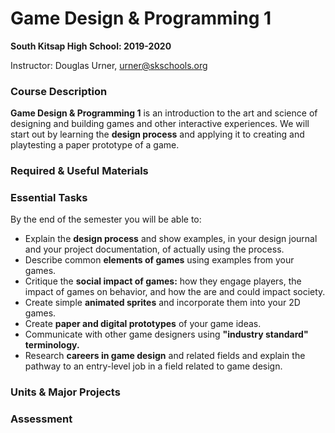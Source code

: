# Game Design & Programming 1
**South Kitsap High School: 2019-2020**

Instructor: Douglas Urner, [urner@skschools.org](mailto:urner@skschools.org)

### Course Description

**Game Design & Programming 1** is an introduction to the art and science of designing and building games and other interactive experiences. We will start out by learning the **design process** and applying it to creating and playtesting a paper prototype of a game.

### Required & Useful Materials

### Essential Tasks

By the end of the semester you will be able to:

* Explain the **design process** and show examples, in your design journal and your project documentation, of actually using the process.
* Describe common **elements of games** using examples from your games.
* Critique the **social impact of games:** how they engage players, the impact of games on behavior, and how the are and could impact society.
* Create simple **animated sprites** and incorporate them into your 2D games.
* Create **paper and digital prototypes** of your game ideas.
* Communicate with other game designers using **"industry standard" terminology.**
* Research **careers in game design** and related fields and explain the pathway to an entry-level job in a field related to game design.

### Units & Major Projects

### Assessment

